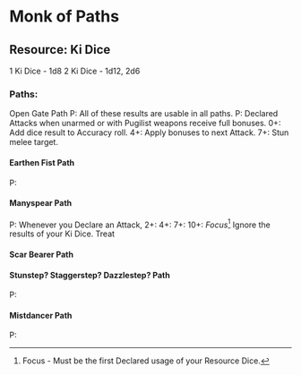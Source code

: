 # Monk of Paths

## Resource: Ki Dice

1 Ki Dice - 1d8
2 Ki Dice - 1d12, 2d6

### Paths:

Open Gate Path
P: All of these results are usable in all paths.
P: Declared Attacks when unarmed or with Pugilist weapons receive full bonuses.
0+: Add dice result to Accuracy roll.
4+: Apply bonuses to next Attack.
7+: Stun melee target.

#### Earthen Fist Path
P:

#### Manyspear Path

P: Whenever you Declare an Attack,
2+:
4+:
7+:
10+: *Focus*[^1] Ignore the results of your Ki Dice. Treat


#### Scar Bearer Path

#### Stunstep? Staggerstep? Dazzlestep? Path
P:

#### Mistdancer Path
P:






[^1]: Focus - Must be the first Declared usage of your Resource Dice.